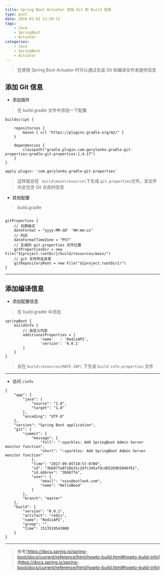 ```yaml
---
title: Spring Boot Actuator 添加 Git 和 Build 信息
type: post
date: 2018-01-01 11:20:12
tags:
    - Java
    - SpringBoot 
    - Actuator
categories: 
    - Java
    - SpringBoot
    - Actuator
---
```

> 在使用 Spring Boot Actuator 时可以通过生成 Git 和编译文件来提供信息

## 添加 Git 信息
- 添加插件
> 在 build.gradle 文件中添加一下配置

```
buildscript {
 
    repositories {
        maven { url "https://plugins.gradle.org/m2/" }
    }

    dependencies {
        classpath("gradle.plugin.com.gorylenko.gradle-git-properties:gradle-git-properties:1.4.17")
    }
}

apply plugin: 'com.gorylenko.gradle-git-properties'

```
> 这样就会在 ` build\main\resource\`下生成 `git.properties`文件，该文件内会包含 Git 仓库的信息

- 其他配置
> build.gradle
```

gitProperties {
    // 日期格式
    dateFormat = "yyyy-MM-dd' 'HH:mm:ss"
    // 时区
    dateFormatTimeZone = "PST"
    // 生成的 git.properties 文件位置
    gitPropertiesDir = new File("${project.rootDir}/build/resources/main/")
    // git 文件所在目录
    gitRepositoryRoot = new File("${project.rootDir}/")
}

```
-------------------------------------
## 添加编译信息
- 添加配置信息
> 在 build.gradle 中添加

```
springBoot {
    buildInfo {
        // 自定义内容
        additionalProperties = [
                'name'   : 'RedisAPI',
                'version': '0.0.1'
        ]
    }
}

```
> 会在 `build\resources\MATE-INF\` 下生成 `build-info.properties` 文件

-------------------------------------

- 访问 `/info`

```
{
    "app": {
        "java": {
            "source": "1.8",
            "target": "1.8"
        },
        "encoding": "UTF-8"
    },
    "version": "Spring Boot application",
    "git": {
        "commit": {
            "message": {
                "full": ":sparkles: Add SpringBoot Admin Server monitor function",
                "short": ":sparkles: Add SpringBoot Admin Server monitor function"
            },
            "time": "2017-09-05T10:57-0700",
            "id": "3bb077a0710e31c2dfc345afdcdb52b9b5846f61",
            "id.abbrev": "3bb077a",
            "user": {
                "email": "xxxx@outlook.com",
                "name": "HelloWood"
            }
        },
        "branch": "master"
    },
    "build": {
        "version": "0.0.1",
        "artifact": "redis",
        "name": "RedisAPI",
        "group": "",
        "time": 1513519543000
    }
}
```

-------------------------------------

> 参考[https://docs.spring.io/spring-boot/docs/current/reference/html/howto-build.html#howto-build-info](https://docs.spring.io/spring-boot/docs/current/reference/html/howto-build.html#howto-build-info)